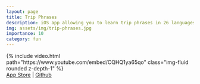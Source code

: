 ```yaml
---
layout: page
title: Trip Phrases
description: iOS app allowing you to learn trip phrases in 26 languages. You can imitate the text to speech or just let the local people listen to it if it’s difficult for you to pronounce the phrases.
img: assets/img/trip-phrases.jpg
importance: 10
category: fun
---
```


<div class="row justify-content-sm-center">
    <div class="col-4">
        {% include video.html path="https://www.youtube.com/embed/CQHQ1ya65qo" class="img-fluid rounded z-depth-1" %}
    </div>
</div>
<div class="caption">
    <span>
        <a href="https://apps.apple.com/us/app/trip-phrases/id909571043">App Store</a>
    </span>
    |
    <span>
        <a href="https://github.com/kenzan8000/Trip-Phrases">Github</a>
    </span>
</div>
